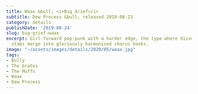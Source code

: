 ```yaml
---
title: Waax &bull; <i>Big Grief</i>
subtitle: Dew Process &bull; released 2019-08-23
category: details
publishDate: '2019-08-24'
slug: big-grief-waax
excerpt: Girl-forward pop-punk with a harder edge, the type where dissonant guitar
  stabs merge into gloriously harmonized chorus hooks.
image: "~/assets/images/details/2020/05/waax.jpg"
tags:
- Bully
- The Grates
- The Muffs
- Waax
- Dew Process
---
```


